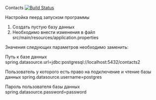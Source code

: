 Contacts
[![Build Status](https://travis-ci.org/GolovchenkoA/contacts.svg?branch=master)](https://travis-ci.org/GolovchenkoA/contacts)

Настройка пеерд запуском программы

1. Создать пустую базу данных
2. Необходимо внести изменения в файл src/main/resources/application.properties

Значения следующих параметров необходимо заменить:

Путь к базе данных
spring.datasource.url=jdbc:postgresql://localhost:5432/contacts2

Пользователь у которого есть право на подключение и чтение базы данных
spring.datasource.username=postgres

Пароль пользователя базы данных
spring.datasource.password=password
